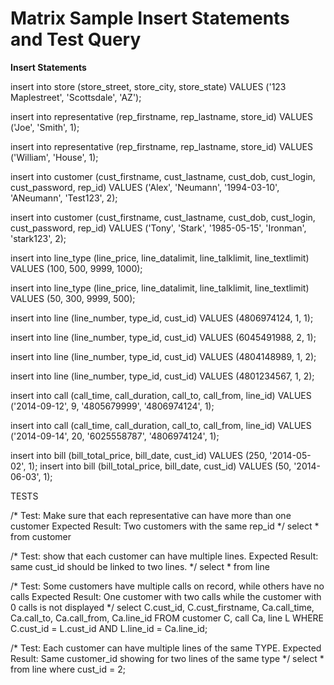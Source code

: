 Matrix Sample Insert Statements and Test Query
=================================

**Insert Statements**

insert into store (store_street, store_city, store_state)
	VALUES ('123 Maplestreet', 'Scottsdale', 'AZ');

insert into representative (rep_firstname, rep_lastname, store_id)
	VALUES ('Joe', 'Smith', 1);
	
insert into representative (rep_firstname, rep_lastname, store_id)
	VALUES ('William', 'House', 1);
	
insert into customer (cust_firstname, cust_lastname, cust_dob, cust_login, cust_password, rep_id)
	VALUES ('Alex', 'Neumann', '1994-03-10', 'ANeumann', 'Test123', 2);
	
insert into customer (cust_firstname, cust_lastname, cust_dob, cust_login, cust_password, rep_id)
	VALUES ('Tony', 'Stark', '1985-05-15', 'Ironman', 'stark123', 2);
	
insert into line_type (line_price, line_datalimit, line_talklimit, line_textlimit)
	VALUES (100, 500, 9999, 1000);
	
insert into line_type (line_price, line_datalimit, line_talklimit, line_textlimit)
	VALUES (50, 300, 9999, 500);

insert into line (line_number, type_id, cust_id)
	VALUES (4806974124, 1, 1);
	
insert into line (line_number, type_id, cust_id)
	VALUES (6045491988, 2, 1);
	
insert into line (line_number, type_id, cust_id)
	VALUES (4804148989, 1, 2);

insert into line (line_number, type_id, cust_id)
	VALUES (4801234567, 1, 2);
	
insert into call (call_time, call_duration, call_to, call_from, line_id)
	VALUES ('2014-09-12', 9, '4805679999', '4806974124', 1);

insert into call (call_time, call_duration, call_to, call_from, line_id)
	VALUES ('2014-09-14', 20, '6025558787', '4806974124', 1);
	
insert into bill (bill_total_price, bill_date, cust_id)
	VALUES (250, '2014-05-02', 1);
insert into bill (bill_total_price, bill_date, cust_id)
	VALUES (50, '2014-06-03', 1);
	
	
TESTS

/* Test: Make sure that each representative can have more than one customer
Expected Result: Two customers with the same rep_id */
select * from customer

/* Test: show that each customer can have multiple lines.
Expected Result: same cust_id should be linked to two lines. */
select * from line

/* Test: Some customers have multiple calls on record, while others have no calls
Expected Result: One customer with two calls while the customer with 0 calls is not displayed */
select C.cust_id, C.cust_firstname, Ca.call_time, Ca.call_to, Ca.call_from, Ca.line_id
FROM customer C, call Ca, line L
WHERE C.cust_id = L.cust_id
	AND L.line_id = Ca.line_id;

/* Test: Each customer can have multiple lines of the same TYPE.
Expected Result: Same customer_id showing for two lines of the same type */
select * from line
where cust_id = 2;
